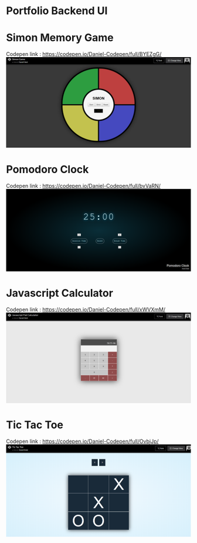 # Portfolio Backend UI
# Simon Memory Game
Codepen link : https://codepen.io/Daniel-Codepen/full/BYEZgG/
<br>
![Simon App Screenshot](Simon-Game/screenshot.png?raw=true "Optional Title")
<br>
# Pomodoro Clock
Codepen link : https://codepen.io/Daniel-Codepen/full/bvVaRN/
<br>
![Pomodoro Clock Screenshot](Pomodoro-Clock/screenshot.png?raw=true "Optional Title")
<br>
# Javascript Calculator
Codepen link : https://codepen.io/Daniel-Codepen/full/xWVXmM/
<br>
![Javascript-Calculator Screenshot](Javascript-Calculator/screenshot.png?raw=true "Optional Title")
<br>
# Tic Tac Toe 
Codepen link : https://codepen.io/Daniel-Codepen/full/OvbjJp/
<br>
![Tic Tac Toe Screenshot](Tic-Tac-Toe/screenshot.png?raw=true "Optional Title")